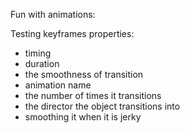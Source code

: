 Fun with animations: 

Testing keyframes properties:
* timing
* duration
* the smoothness of transition
* animation name
* the number of times it transitions
* the director the object transitions into 
* smoothing it when it is jerky
